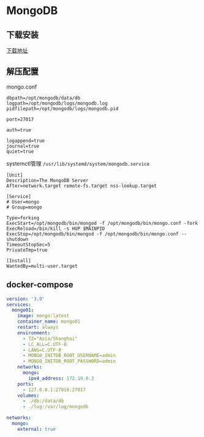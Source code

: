 # MongoDB

## 下载安装

[下载地址](https://www.mongodb.com/download-center/community)

## 解压配置

mongo.conf

```text
dbpath=/opt/mongodb/data/db
logpath=/opt/mongodb/logs/mongodb.log
pidfilepath=/opt/mongodb/logs/mongodb.pid

port=27017

auth=true

logappend=true
journal=true
quiet=true
```

systemctl管理 `/usr/lib/systemd/system/mongodb.service`

```text
[Unit]
Description=The MongoDB Server
After=network.target remote-fs.target nss-lookup.target

[Service]
# User=mongo
# Group=mongo

Type=forking
ExecStart=/opt/mongodb/bin/mongod -f /opt/mongodb/bin/mongo.conf -fork
ExecReload=/bin/kill -s HUP $MAINPID
ExecStop=/opt/mongodb/bin/mongod -f /opt/mongodb/bin/mongo.conf --shutdown
TimeoutStopSec=5
PrivateTmp=true

[Install]
WantedBy=multi-user.target
```

## docker-compose

```yaml
version: '3.9'
services:
  mongo01:
    image: mongo:latest
    container_name: mongo01
    restart: always
    environment:
      - TZ="Asia/Shanghai"
      - LC_ALL=C.UTF-8
      - LANG=C.UTF-8
      - MONGO_INITDB_ROOT_USERNAME=admin
      - MONGO_INITDB_ROOT_PASSWORD=admin
    networks:
      mongo:
        ipv4_address: 172.19.0.3
    ports:
      - 127.0.0.1:27018:27017
    volumes:
      - ./db:/data/db
      - ./log:/var/log/mongodb

networks:
  mongo:
    external: true
```
